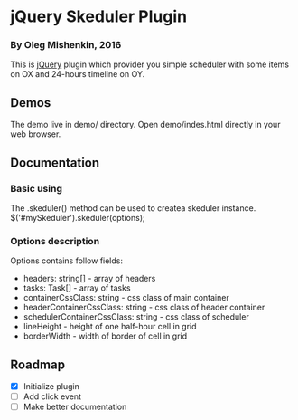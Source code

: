 jQuery Skeduler Plugin
======================
### By Oleg Mishenkin, 2016

This is [jQuery](http://jquery.com) plugin which provider you simple 
scheduler with some items on OX and 24-hours timeline on OY.

Demos
-----

The demo live in demo/ directory. Open demo/indes.html directly in your web browser.

Documentation
-------------
### Basic using

The .skeduler() method can be used to createa skeduler instance.
  $('#mySkeduler').skeduler(options);

### Options description
Options contains follow fields:
  * headers: string[] - array of headers
  * tasks: Task[] - array of tasks
  * containerCssClass: string - css class of main container
  * headerContainerCssClass: string - css class of header container
  * schedulerContainerCssClass: string - css class of scheduler
  * lineHeight - height of one half-hour cell in grid
  * borderWidth - width of border of cell in grid

Roadmap
-------
* [x] Initialize plugin
* [ ] Add click event
* [ ] Make better documentation
